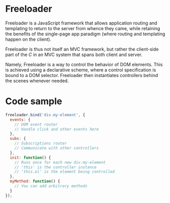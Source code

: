 # Freeloader

Freeloader is a JavaScript framework that allows application routing and templating to return to the server from whence they came, while retaining the benefits of the single-page app paradigm (where routing and templating happen on the client).

Freeloader is thus not itself an MVC framework, but rather the client-side part of the *C* in an MVC system that spans both client and server.

Namely, Freeloader is a way to control the behavior of DOM elements.
This is achieved using a declarative scheme, where a control specification is bound to a DOM selector.
Freeloader then instantiates controllers behind the scenes whenever needed.

# Code sample

```javascript
freeloader.bind('div.my-element', {
  events: {
    // DOM event router
    // Handle click and other events here
  },
  subs: {
    // Subscriptions router
    // Communicate with other controllers
  },
  init: function() {
    // Runs once for each new div.my-element
    // 'this' is the controller instance
    // 'this.el' is the element being controlled
  },
  myMethod: function() {
    // You can add arbitrary methods
  }
});
```